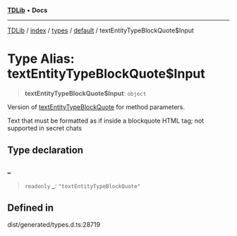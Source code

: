 [**TDLib**](../../../../../../README.md) • **Docs**

***

[TDLib](../../../../../../modules.md) / [index](../../../../../README.md) / [types](../../../README.md) / [default](../README.md) / textEntityTypeBlockQuote$Input

# Type Alias: textEntityTypeBlockQuote$Input

> **textEntityTypeBlockQuote$Input**: `object`

Version of [textEntityTypeBlockQuote](textEntityTypeBlockQuote.md) for method parameters.

Text that must be formatted as if inside a blockquote HTML tag; not supported in secret chats

## Type declaration

### \_

> `readonly` **\_**: `"textEntityTypeBlockQuote"`

## Defined in

dist/generated/types.d.ts:28719
